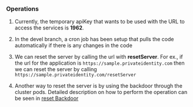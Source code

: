 ### Operations

1. Currently, the temporary apiKey that wants to be used with the URL to access the services is **1962**.

2. In the devel branch, a cron job has been setup that pulls the code automatically if there is any changes in the code

3. We can reset the server by calling the url with **resetServer**. For ex., if the url for the application is `https://sample.privateidentity.com` then we can reset the server by calling 
`https://sample.privateidentity.com/resetServer`

4. Another way to reset the server is by using the backdoor through the cluster pods. Detailed description on how to perform the operation can be seen in [reset Backdoor](https://github.com/openinfer/PrivateIdentity/wiki/Backdoors#reset-the-server)